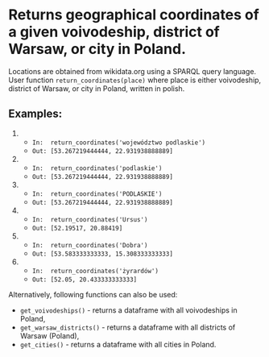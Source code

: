 Returns geographical coordinates of a given voivodeship, district of Warsaw, or city in Poland.
==============

Locations are obtained from wikidata.org using a SPARQL query language.
User function ```return_coordinates(place)``` where place is either voivodeship, district of Warsaw, or city in Poland, written in polish. 

Examples:
--------
1. 
    * ```In:  return_coordinates('województwo podlaskie')```
    * ```Out: [53.267219444444, 22.931938888889]```
   
2.
    * ```In:  return_coordinates('podlaskie')```
    * ```Out: [53.267219444444, 22.931938888889]```
3.
    * ```In:  return_coordinates('PODLASKIE')```
    * ```Out: [53.267219444444, 22.931938888889]```
4.
    * ```In:  return_coordinates('Ursus')```
    * ```Out: [52.19517, 20.88419]```
5.
    * ```In:  return_coordinates('Dobra')```
    * ```Out: [53.583333333333, 15.308333333333]```
6.
    * ```In:  return_coordinates('żyrardów')```
    * ```Out: [52.05, 20.433333333333]```    
    
    
Alternatively, following functions can also be used:
* ```get_voivodeships()``` - returns a dataframe with all voivodeships in Poland,
* ```get_warsaw_districts()``` - returns a dataframe with all districts of Warsaw (Poland),
* ```get_cities()``` - returns a dataframe with all cities in Poland.

